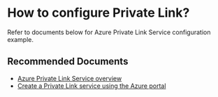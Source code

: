 <properties
	pageTitle="How to configure Private Link"
	description="How to configure Private Link"
	infoBubbleText="How to configure Private Link"
	service=""
	resource=""
	authors="rdhillon,sumi"
	ms.author="rdhillon,sumi"
	displayOrder=""
	articleId=""
	diagnosticScenario=""
	selfHelpType="configuration"
	supportTopicIds="32681486"
	resourceTags=""
	productPesIds="16843"
	cloudEnvironments="public"
/>

# How to configure Private Link?

Refer to documents below for Azure Private Link Service configuration example.

## **Recommended Documents**

* [Azure Private Link Service overview](https://docs.microsoft.com/azure/private-link/private-link-service-overview)
* [Create a Private Link service using the Azure portal](https://docs.microsoft.com/azure/private-link/create-private-link-service-portal) 